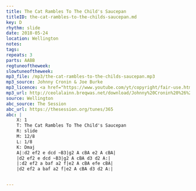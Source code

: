 ```yaml
---
title: The Cat Rambles To The Child's Saucepan
titleID: the-cat-rambles-to-the-childs-saucepan.md
key: D
rhythm: slide
date: 2018-05-24
location: Wellington
notes:
tags:
repeats: 3
parts: AABB
regtuneoftheweek:
slowtuneoftheweek:
mp3_file: /mp3/the-cat-rambles-to-the-childs-saucepan.mp3
mp3_source: Johnny Cronin & Joe Burke
mp3_licence: <a href="https://www.youtube.com/yt/copyright/fair-use.html">Fair Use</a>
mp3_url: http://ceolalainn.breqwas.net/download/Johnny%20Cronin%20%26%20Joe%20Burke/Cronin%20%26%20Burke/
source: Wellington
abc_source: The Session
abc_url: https://thesession.org/tunes/365
abc: |
    X: 1
    T: The Cat Rambles To The Child's Saucepan
    R: slide
    M: 12/8
    L: 1/8
    K: Dmaj
    A|:d2 ef2 e dcd ~B3|g2 A cBA e2 A cBA|
    |d2 ef2 e dcd ~B3|g2 A cBA d3 d2 A:|
    |:d2 ef2 a baf a2 f|e2 A cBA efe cBA|
    |d2 ef2 a baf a2 f|e2 A cBA d3 d2 A:|


---
```

